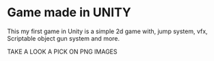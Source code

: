 # Game made in UNITY

This my first game in Unity
is a simple 2d game with, jump system, vfx, Scriptable object
gun system and more.


TAKE A LOOK A PICK ON PNG IMAGES
